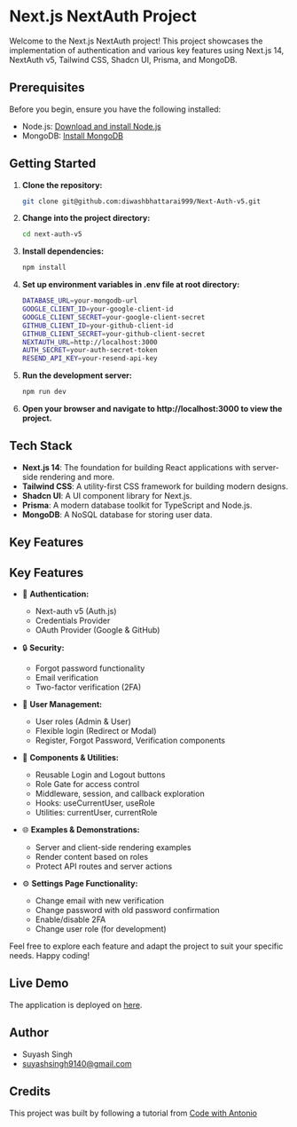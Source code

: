 # Next.js NextAuth Project

Welcome to the Next.js NextAuth project! This project showcases the implementation of authentication and various key features using Next.js 14, NextAuth v5, Tailwind CSS, Shadcn UI, Prisma, and MongoDB.

## Prerequisites

Before you begin, ensure you have the following installed:

- Node.js: [Download and install Node.js](https://nodejs.org/)
- MongoDB: [Install MongoDB](https://www.mongodb.com/try/download/community)

## Getting Started

1. **Clone the repository:**

   ```bash
   git clone git@github.com:diwashbhattarai999/Next-Auth-v5.git

2. **Change into the project directory:**

    ```bash
    cd next-auth-v5

3. **Install dependencies:**

    ```bash
    npm install

4. **Set up environment variables in .env file at root directory:**

    ```bash
    DATABASE_URL=your-mongodb-url
    GOOGLE_CLIENT_ID=your-google-client-id
    GOOGLE_CLIENT_SECRET=your-google-client-secret
    GITHUB_CLIENT_ID=your-github-client-id
    GITHUB_CLIENT_SECRET=your-github-client-secret
    NEXTAUTH_URL=http://localhost:3000
    AUTH_SECRET=your-auth-secret-token
    RESEND_API_KEY=your-resend-api-key

5. **Run the development server:**

    ```bash
    npm run dev

6. **Open your browser and navigate to http://localhost:3000 to view the project.**


## Tech Stack

- **Next.js 14**: The foundation for building React applications with server-side rendering and more.
- **Tailwind CSS**: A utility-first CSS framework for building modern designs.
- **Shadcn UI**: A UI component library for Next.js.
- **Prisma**: A modern database toolkit for TypeScript and Node.js.
- **MongoDB**: A NoSQL database for storing user data.

## Key Features

## Key Features

- 🔐 **Authentication:**
  - Next-auth v5 (Auth.js)
  - Credentials Provider
  - OAuth Provider (Google & GitHub)

- 🔒 **Security:**
  - Forgot password functionality
  - Email verification
  - Two-factor verification (2FA)

- 👥 **User Management:**
  - User roles (Admin & User)
  - Flexible login (Redirect or Modal)
  - Register, Forgot Password, Verification components

- 🧩 **Components & Utilities:**
  - Reusable Login and Logout buttons
  - Role Gate for access control
  - Middleware, session, and callback exploration
  - Hooks: useCurrentUser, useRole
  - Utilities: currentUser, currentRole

- 🌐 **Examples & Demonstrations:**
  - Server and client-side rendering examples
  - Render content based on roles
  - Protect API routes and server actions

- ⚙️ **Settings Page Functionality:**
  - Change email with new verification
  - Change password with old password confirmation
  - Enable/disable 2FA
  - Change user role (for development)


Feel free to explore each feature and adapt the project to suit your specific needs. Happy coding!

## Live Demo

The application is deployed on [here](https://auth-secure-nine.vercel.app/).

## Author

- Suyash Singh
- suyashsingh9140@gmail.com

## Credits

This project was built by following a tutorial from [Code with Antonio ](https://www.youtube.com/watch?v=1MTyCvS05V4)
